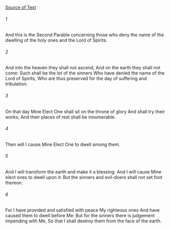 [Source of Text](https://github.com/scrollmapper/bible_databases_deuterocanonical)

###### 1
And this is the Second Parable concerning those who deny the name of the dwelling of the holy ones and the Lord of Spirits.

###### 2
And into the heaven they shall not ascend, And on the earth they shall not come: Such shall be the lot of the sinners Who have denied the name of the Lord of Spirits, Who are thus preserved for the day of suffering and tribulation.

###### 3
On that day Mine Elect One shall sit on the throne of glory And shall try their works, And their places of rest shall be innumerable.

###### 4
Then will I cause Mine Elect One to dwell among them.

###### 5
And I will transform the earth and make it a blessing:
And I will cause Mine elect ones to dwell upon it: But the sinners and evil-doers shall not set foot thereon.

###### 6
For I have provided and satisfied with peace My righteous ones And have caused them to dwell before Me:
But for the sinners there is judgement impending with Me, So that I shall destroy them from the face of the earth.